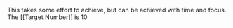 This takes some effort to achieve, but can be achieved with time and focus. The [[Target Number]] is 10